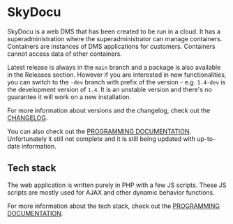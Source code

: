 # SkyDocu
SkyDocu is a web DMS that has been created to be run in a cloud. It has a superadministration where the superadministrator can manage containers.
Containers are instances of DMS applications for customers. Containers cannot access data of other containers.

Latest release is always in the `main` branch and a package is also available in the Releases section. However if you are interested in new functionalities, you can switch to the `-dev` branch with prefix of the version - e.g. `1.4-dev` is the development version of `1.4`. It is an unstable version and there's no guarantee it will work on a new installation.

For more information about versions and the changelog, check out the [CHANGELOG](CHANGELOG.md).

You can also check out the [PROGRAMMING DOCUMENTATION](PROGRAMMING_DOCUMENTATION.md). Unfortunately it still not complete and it is still being updated with up-to-date information.

## Tech stack
The web application is written purely in PHP with a few JS scripts. These JS scripts are mostly used for AJAX and other dynamic behavior functions.

For more information about the tech stack, check out the [PROGRAMMING DOCUMENTATION](PROGRAMMING_DOCUMENTATION.md).